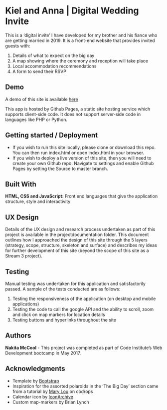 # Kiel and Anna | Digital Wedding Invite 

This is a ‘digital invite’ I have developed for my brother and his fiance who are getting married in 2019. It is a front-end website that provides invited guests with:
1.	Details of what to expect on the big day
2.	A map showing where the ceremony and reception will take place
3.	Local accommodation recommendations
4.	A form to send their RSVP

## Demo

A demo of this site is available [here](https://nakitamccool.github.io/KielandAnna/)

This app is hosted by Github Pages, a static site hosting service which supports client-side code. It does not support server-side code in languages like PHP or Python.


## Getting started / Deployment

* If you wish to run this site locally, please clone or download this repo. You can then run index.html or open index.html in your browser.
* If you wish to deploy a live version of this site, then you will need to create your own Github repo. Navigate to settings and enable Github Pages by setting the Source to master branch. 
 

## Built With

**HTML, CSS and JavaScript:** Front end languages that give the application structure, style and interactivity

## UX Design

Details of the UX design and research process undertaken as part of this project is available in the 
projectdocumentation folder. This document outlines how I approached the design of this site through the 
5 layers (strategy, scope, structure, skeleton and surface) and describes 
my ideas for further development of this site (beyond the scope of this site as a Stream 3 project).

## Testing

Manual testing was undertaken for this application and satisfactorily passed. A sample of the tests conducted are as follows:
1.	Testing the responsiveness of the application (on desktop and mobile applications)
2.	Testing the code to call the google API and the ability to scroll, zoom and click on map markers for location details
3.	Testing buttons and hyperlinks throughout the site

## Authors

**Nakita McCool** - This project was completed as part of Code Institute’s Web Development bootcamp in May 2017.

## Acknowledgments

* Template by [Bootstrap](https://startbootstrap.com/)
* Inspiration for the assorted polaroids in the ‘The Big Day’ section came from a tutorial by [Mary Lou](https://tympanus.net/codrops/author/crnacura/) on codrops
* Calendar icon by [IconArchive](http://www.iconarchive.com/)
* Custom map-markers by Brian Lynch


